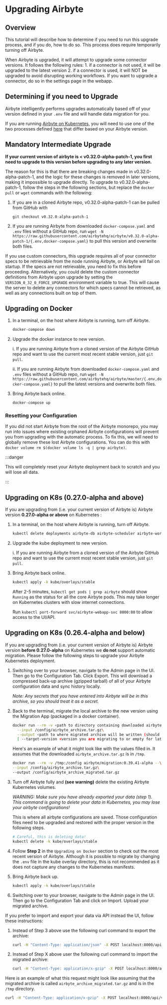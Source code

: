 # Upgrading Airbyte

## Overview

This tutorial will describe how to determine if you need to run this upgrade process, and if you do, how to do so. This process does require temporarily turning off Airbyte.

When Airbyte is upgraded, it will attempt to upgrade some connector versions. It follows the following rules: 1. if a connector is not used, it will be upgraded to the latest version 2. if a connector is used, it will NOT be upgraded to avoid disrupting working workflows. If you want to upgrade a connector, do so in the settings page in the webapp.

## Determining if you need to Upgrade

Airbyte intelligently performs upgrades automatically based off of your version defined in your `.env` file and will handle data migration for you.

If you are running [Airbyte on Kubernetes](../deploying-airbyte/on-kubernetes.md), you will need to use one of the two processes defined [here](#upgrading-on-k8s-0270-alpha-and-above) that differ based on your Airbyte version.

## Mandatory Intermediate Upgrade

**If your current version of airbyte is < v0.32.0-alpha-patch-1, you first need to upgrade to this version before upgrading to any later version.**

The reason for this is that there are breaking changes made in v0.32.0-alpha-patch-1, and the logic for these changes is removed in later versions, making it impossible to upgrade directly.
To upgrade to v0.32.0-alpha-patch-1, follow the steps in the following sections, but replace the `docker pull` or `wget` commands with the following:

1. If you are in a cloned Airbyte repo, v0.32.0-alpha-patch-1 can be pulled from GitHub with

   ``` 
   git checkout v0.32.0-alpha-patch-1
   ```

2. If you are running Airbyte from downloaded `docker-compose.yaml` and `.env` files without a GitHub repo, run `wget -N https://raw.githubusercontent.com/airbytehq/airbyte/v0.32.0-alpha-patch-1/{.env,docker-compose.yaml}` to pull this version and overwrite both files.

If you use custom connectors, this upgrade requires all of your connector specs to be retrievable from the node running Airbyte, or Airbyte will fail on startup. If the specs are not retrievable, you need to fix this before proceeding. Alternatively, you could delete the custom connector definitions from Airbyte upon upgrade by setting the `VERSION_0_32_0_FORCE_UPGRADE` environment variable to true. This will cause the server to delete any connectors for which specs cannot be retrieved, as well as any connections built on top of them.

## Upgrading on Docker

1. In a terminal, on the host where Airbyte is running, turn off Airbyte.

   ```bash
   docker-compose down
   ```

2. Upgrade the docker instance to new version.

   i. If you are running Airbyte from a cloned version of the Airbyte GitHub repo and want to use the current most recent stable version, just `git pull`.

   ii. If you are running Airbyte from downloaded `docker-compose.yaml` and `.env` files without a GitHub repo, run `wget -N https://raw.githubusercontent.com/airbytehq/airbyte/master/{.env,docker-compose.yaml}` to pull the latest versions and overwrite both files.

3. Bring Airbyte back online.

   ```bash
   docker-compose up
   ```

### Resetting your Configuration

If you did not start Airbyte from the root of the Airbyte monorepo, you may run into issues where existing orphaned Airbyte configurations will prevent you from upgrading with the automatic process. To fix this, we will need to globally remove these lost Airbyte configurations. You can do this with `docker volume rm $(docker volume ls -q | grep airbyte)`.

:::danger

This will completely reset your Airbyte deployment back to scratch and you will lose all data.

:::

## Upgrading on K8s (0.27.0-alpha and above)

If you are upgrading from (i.e. your current version of Airbyte is) Airbyte version **0.27.0-alpha or above** on Kubernetes :

1. In a terminal, on the host where Airbyte is running, turn off Airbyte.

   ```bash
   kubectl delete deployments airbyte-db airbyte-scheduler airbyte-worker airbyte-server airbyte-temporal airbyte-webapp --namespace=<yournamespace or default>
   ```

2. Upgrade the kube deployment to new version.

   i. If you are running Airbyte from a cloned version of the Airbyte GitHub repo and want to use the current most recent stable version, just `git pull`.

3. Bring Airbyte back online.

   ```bash
   kubectl apply -k kube/overlays/stable
   ```

   After 2-5 minutes, `kubectl get pods | grep airbyte` should show `Running` as the status for all the core Airbyte pods. This may take longer on Kubernetes clusters with slow internet connections.

   Run `kubectl port-forward svc/airbyte-webapp-svc 8000:80` to allow access to the UI/API.

## Upgrading on K8s (0.26.4-alpha and below)

If you are upgrading from (i.e. your current version of Airbyte is) Airbyte version **before 0.27.0-alpha** on Kubernetes we **do not** support automatic migration. Please follow the following steps to upgrade your Airbyte Kubernetes deployment.

1. Switching over to your browser, navigate to the Admin page in the UI. Then go to the Configuration Tab. Click Export. This will download a compressed back-up archive \(gzipped tarball\) of all of your Airbyte configuration data and sync history locally.

   _Note: Any secrets that you have entered into Airbyte will be in this archive, so you should treat it as a secret._

2. Back to the terminal, migrate the local archive to the new version using the Migration App (packaged in a docker container).

   ```bash
   docker run --rm -v <path to directory containing downloaded airbyte_archive.tar.gz>:/config airbyte/migration:<version you are upgrading to> --\
     --input /config/airbyte_archive.tar.gz\
     --output <path to where migrated archive will be written (should end in .tar.gz)>\
     [ --target-version <version you are migrating to or empty for latest> ]
   ```

   Here's an example of what it might look like with the values filled in. It assumes that the downloaded `airbyte_archive.tar.gz` is in `/tmp`.

   ```bash
   docker run --rm -v /tmp:/config airbyte/migration:0.39.41-alpha --\
   --input /config/airbyte_archive.tar.gz\
   --output /config/airbyte_archive_migrated.tar.gz
   ```

3. Turn off Airbyte fully and **(see warning)** delete the existing Airbyte Kubernetes volumes.

   _WARNING: Make sure you have already exported your data \(step 1\). This command is going to delete your data in Kubernetes, you may lose your airbyte configurations!_

   This is where all airbyte configurations are saved. Those configuration files need to be upgraded and restored with the proper version in the following steps.

   ```bash
   # Careful, this is deleting data!
   kubectl delete -k kube/overlays/stable
   ```

4. Follow **Step 2** in the `Upgrading on Docker` section to check out the most recent version of Airbyte. Although it is possible to migrate by changing the `.env` file in the kube overlay directory, this is not recommended as it does not capture any changes to the Kubernetes manifests.
5. Bring Airbyte back up.

   ```bash
   kubectl apply -k kube/overlays/stable
   ```

6. Switching over to your browser, navigate to the Admin page in the UI. Then go to the Configuration Tab and click on Import. Upload your migrated archive.

If you prefer to import and export your data via API instead the UI, follow these instructions:

1. Instead of Step 3 above use the following curl command to export the archive:

   ```bash
   curl -H "Content-Type: application/json" -X POST localhost:8000/api/v1/deployment/export --output /tmp/airbyte_archive.tar.gz
   ```

2. Instead of Step X above user the following curl command to import the migrated archive:

   ```bash
   curl -H "Content-Type: application/x-gzip" -X POST localhost:8000/api/v1/deployment/import --data-binary @<path to arhive>
   ```

Here is an example of what this request might look like assuming that the migrated archive is called `airbyte_archive_migrated.tar.gz` and is in the `/tmp` directory.

```bash
curl -H "Content-Type: application/x-gzip" -X POST localhost:8000/api/v1/deployment/import --data-binary @/tmp/airbyte_archive_migrated.tar.gz
```

